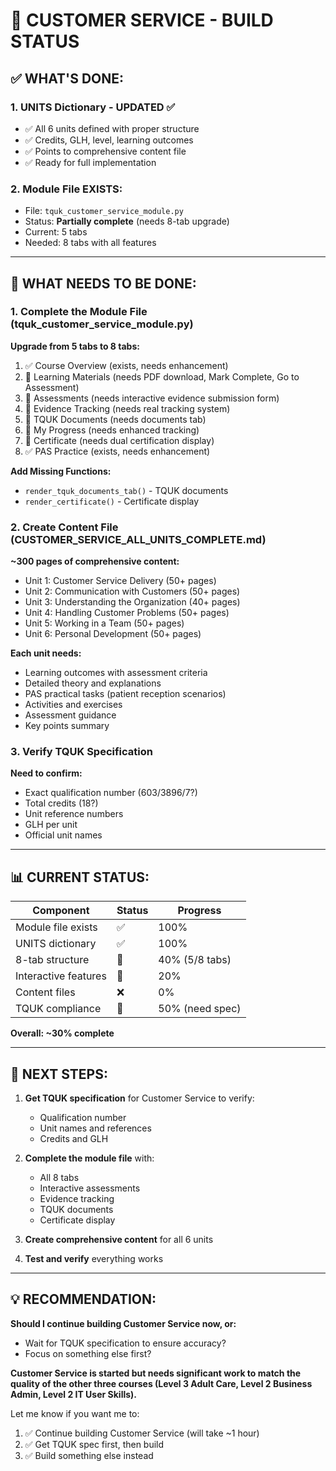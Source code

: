 # 🚀 CUSTOMER SERVICE - BUILD STATUS

## ✅ **WHAT'S DONE:**

### **1. UNITS Dictionary - UPDATED ✅**
- ✅ All 6 units defined with proper structure
- ✅ Credits, GLH, level, learning outcomes
- ✅ Points to comprehensive content file
- ✅ Ready for full implementation

### **2. Module File EXISTS:**
- File: `tquk_customer_service_module.py`
- Status: **Partially complete** (needs 8-tab upgrade)
- Current: 5 tabs
- Needed: 8 tabs with all features

---

## 🔨 **WHAT NEEDS TO BE DONE:**

### **1. Complete the Module File (tquk_customer_service_module.py)**

**Upgrade from 5 tabs to 8 tabs:**
1. ✅ Course Overview (exists, needs enhancement)
2. 🔨 Learning Materials (needs PDF download, Mark Complete, Go to Assessment)
3. 🔨 Assessments (needs interactive evidence submission form)
4. 🔨 Evidence Tracking (needs real tracking system)
5. 🔨 TQUK Documents (needs documents tab)
6. 🔨 My Progress (needs enhanced tracking)
7. 🔨 Certificate (needs dual certification display)
8. ✅ PAS Practice (exists, needs enhancement)

**Add Missing Functions:**
- `render_tquk_documents_tab()` - TQUK documents
- `render_certificate()` - Certificate display

### **2. Create Content File (CUSTOMER_SERVICE_ALL_UNITS_COMPLETE.md)**

**~300 pages of comprehensive content:**
- Unit 1: Customer Service Delivery (50+ pages)
- Unit 2: Communication with Customers (50+ pages)
- Unit 3: Understanding the Organization (40+ pages)
- Unit 4: Handling Customer Problems (50+ pages)
- Unit 5: Working in a Team (50+ pages)
- Unit 6: Personal Development (50+ pages)

**Each unit needs:**
- Learning outcomes with assessment criteria
- Detailed theory and explanations
- PAS practical tasks (patient reception scenarios)
- Activities and exercises
- Assessment guidance
- Key points summary

### **3. Verify TQUK Specification**

**Need to confirm:**
- Exact qualification number (603/3896/7?)
- Total credits (18?)
- Unit reference numbers
- GLH per unit
- Official unit names

---

## 📊 **CURRENT STATUS:**

| Component | Status | Progress |
|-----------|--------|----------|
| Module file exists | ✅ | 100% |
| UNITS dictionary | ✅ | 100% |
| 8-tab structure | 🔨 | 40% (5/8 tabs) |
| Interactive features | 🔨 | 20% |
| Content files | ❌ | 0% |
| TQUK compliance | 🔨 | 50% (need spec) |

**Overall: ~30% complete**

---

## 🎯 **NEXT STEPS:**

1. **Get TQUK specification** for Customer Service to verify:
   - Qualification number
   - Unit names and references
   - Credits and GLH
   
2. **Complete the module file** with:
   - All 8 tabs
   - Interactive assessments
   - Evidence tracking
   - TQUK documents
   - Certificate display

3. **Create comprehensive content** for all 6 units

4. **Test and verify** everything works

---

## 💡 **RECOMMENDATION:**

**Should I continue building Customer Service now, or:**
- Wait for TQUK specification to ensure accuracy?
- Focus on something else first?

**Customer Service is started but needs significant work to match the quality of the other three courses (Level 3 Adult Care, Level 2 Business Admin, Level 2 IT User Skills).**

Let me know if you want me to:
1. ✅ Continue building Customer Service (will take ~1 hour)
2. ✅ Get TQUK spec first, then build
3. ✅ Build something else instead
